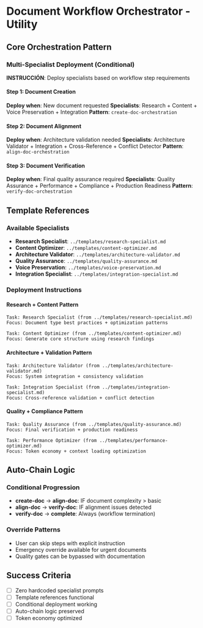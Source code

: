 # Document Workflow Orchestrator - Utility

## Core Orchestration Pattern

### Multi-Specialist Deployment (Conditional)

**INSTRUCCIÓN**: Deploy specialists based on workflow step requirements

#### Step 1: Document Creation
**Deploy when**: New document requested
**Specialists**: Research + Content + Voice Preservation + Integration
**Pattern**: `create-doc-orchestration`

#### Step 2: Document Alignment  
**Deploy when**: Architecture validation needed
**Specialists**: Architecture Validator + Integration + Cross-Reference + Conflict Detector
**Pattern**: `align-doc-orchestration`

#### Step 3: Document Verification
**Deploy when**: Final quality assurance required
**Specialists**: Quality Assurance + Performance + Compliance + Production Readiness
**Pattern**: `verify-doc-orchestration`

## Template References

### Available Specialists
- **Research Specialist**: `../templates/research-specialist.md`
- **Content Optimizer**: `../templates/content-optimizer.md`
- **Architecture Validator**: `../templates/architecture-validator.md`
- **Quality Assurance**: `../templates/quality-assurance.md`
- **Voice Preservation**: `../templates/voice-preservation.md`
- **Integration Specialist**: `../templates/integration-specialist.md`

### Deployment Instructions

#### Research + Content Pattern
```
Task: Research Specialist (from ../templates/research-specialist.md)
Focus: Document type best practices + optimization patterns

Task: Content Optimizer (from ../templates/content-optimizer.md)  
Focus: Generate core structure using research findings
```

#### Architecture + Validation Pattern
```
Task: Architecture Validator (from ../templates/architecture-validator.md)
Focus: System integration + consistency validation

Task: Integration Specialist (from ../templates/integration-specialist.md)
Focus: Cross-reference validation + conflict detection
```

#### Quality + Compliance Pattern
```
Task: Quality Assurance (from ../templates/quality-assurance.md)
Focus: Final verification + production readiness

Task: Performance Optimizer (from ../templates/performance-optimizer.md)
Focus: Token economy + context loading optimization
```

## Auto-Chain Logic

### Conditional Progression
- **create-doc** → **align-doc**: IF document complexity > basic
- **align-doc** → **verify-doc**: IF alignment issues detected
- **verify-doc** → **complete**: Always (workflow termination)

### Override Patterns
- User can skip steps with explicit instruction
- Emergency override available for urgent documents
- Quality gates can be bypassed with documentation

## Success Criteria
- [ ] Zero hardcoded specialist prompts
- [ ] Template references functional
- [ ] Conditional deployment working
- [ ] Auto-chain logic preserved
- [ ] Token economy optimized